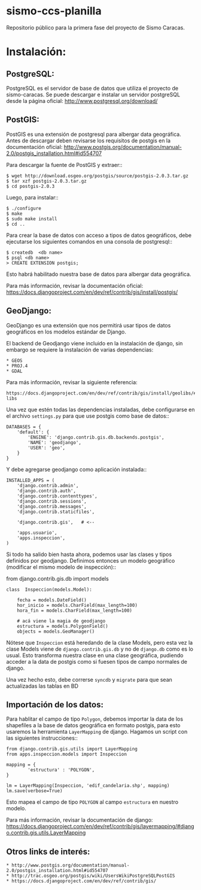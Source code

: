 sismo-ccs-planilla
==================

Repositorio público para la primera fase del proyecto de Sismo Caracas.

Instalación:
============

PostgreSQL:
-----------

PostgreSQL es el servidor de base de datos que utiliza el proyecto de sismo-caracas. Se puede descargar e instalar un servidor 
postgreSQL desde la página oficial: http://www.postgresql.org/download/

PostGIS:
--------

PostGIS es una extensión de postgresql para albergar data geográfica. Antes de descargar deben revisarse los requisitos de postgis en la documentación oficial: 
http://www.postgis.org/documentation/manual-2.0/postgis_installation.html#id554707

Para descargar la fuente de PostGIS y extraer::

	$ wget http://download.osgeo.org/postgis/source/postgis-2.0.3.tar.gz
	$ tar xzf postgis-2.0.3.tar.gz
	$ cd postgis-2.0.3

Luego, para instalar::

	$ ./configure
	$ make
	$ sudo make install
	$ cd ..

Para crear la base de datos con acceso a tipos de datos geográficos, debe ejecutarse los siguientes comandos en una consola de postgresql::

	$ createdb  <db name>
	$ psql <db name>
	> CREATE EXTENSION postgis;
	
Esto habrá habilitado nuestra base de datos para albergar data geográfica.

Para más información, revisar la documentación oficial: https://docs.djangoproject.com/en/dev/ref/contrib/gis/install/postgis/


GeoDjango:
----------

GeoDjango es una extensión que nos permitirá usar tipos de datos geográficos en los modelos estándar de Django.

El backend de Geodjango viene incluido en la instalación de django, sin embargo se requiere la instalación de varias dependencias:

	* GEOS
	* PROJ.4
	* GDAL
	
Para más información, revisar la siguiente referencia: 

	https://docs.djangoproject.com/en/dev/ref/contrib/gis/install/geolibs/#geospatial-libs

Una vez que estén todas las dependencias instaladas, debe configurarse en el archivo ``settings.py`` para que use postgis como base de datos::

	DATABASES = {
		'default': {
			'ENGINE': 'django.contrib.gis.db.backends.postgis',
			'NAME': 'geodjango',
			'USER': 'geo',
		}
	}

Y debe agregarse geodjango como aplicación instalada::

	INSTALLED_APPS = (
		'django.contrib.admin',
		'django.contrib.auth',
		'django.contrib.contenttypes',
		'django.contrib.sessions',
		'django.contrib.messages',
		'django.contrib.staticfiles',
		
		'django.contrib.gis',	# <--
		
		'apps.usuario',
		'apps.inspeccion',
	)

Si todo ha salido bien hasta ahora, podemos usar las clases y tipos definidos por geodjango. 
Definimos entonces un modelo geográfico (modificar el mismo modelo de inspección)::

from django.contrib.gis.db import models

	class  Inspeccion(models.Model):

		fecha = models.DateField()
		hor_inicio = models.CharField(max_length=100)
		hora_fin = models.CharField(max_length=100)
		
		# acá viene la magia de geodjango
		estructura = models.PolygonField()
		objects = models.GeoManager()
	
Nótese que ``Inspeccion`` está heredando de la clase Models, pero esta vez la clase Models viene de ``django.contrib.gis.db`` y no de ``django.db`` como es lo usual.
Esto transforma nuestra clase en una clase geográfica, pudiendo acceder a la data de postgis como si fuesen tipos de campo normales de django.

Una vez hecho esto, debe correrse ``syncdb`` y ``migrate`` para que sean actualizadas las tablas en BD

	
Importación de los datos:
-------------------------

Para hablitar el campo de tipo ``Polygon``, debemos importar la data de los shapefiles a la base de datos geográfica en formato postgis,
para esto usaremos la herramienta ``LayerMapping`` de django. Hagamos un script con las siguientes instrucciones::

	from django.contrib.gis.utils import LayerMapping
	from apps.inspeccion.models import Inspeccion
	
	mapping = {
			'estructura' : 'POLYGON',
	}

	lm = LayerMapping(Inspeccion, 'edif_candelaria.shp', mapping)
	lm.save(verbose=True)

Esto mapea el campo de tipo ``POLYGON`` al campo ``estructura`` en nuestro modelo.

Para más información, revisar la documentación de django: https://docs.djangoproject.com/en/dev/ref/contrib/gis/layermapping/#django.contrib.gis.utils.LayerMapping

Otros links de interés:
-----------------------

	* http://www.postgis.org/documentation/manual-2.0/postgis_installation.html#id554707
	* http://trac.osgeo.org/postgis/wiki/UsersWikiPostgreSQLPostGIS
	* https://docs.djangoproject.com/en/dev/ref/contrib/gis/
